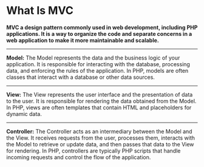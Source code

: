 # What Is MVC

**MVC a design pattern commonly used in web development, including PHP applications. It is a way to organize the code and separate concerns in a web application to make it more maintainable and scalable.**

<hr>

**Model:** The Model represents the data and the business logic of your application. It is responsible for interacting with the database, processing data, and enforcing the rules of the application. In PHP, models are often classes that interact with a database or other data sources.

<hr>

**View:** The View represents the user interface and the presentation of data to the user. It is responsible for rendering the data obtained from the Model. In PHP, views are often templates that contain HTML and placeholders for dynamic data.

<hr>

**Controller:** The Controller acts as an intermediary between the Model and the View. It receives requests from the user, processes them, interacts with the Model to retrieve or update data, and then passes that data to the View for rendering. In PHP, controllers are typically PHP scripts that handle incoming requests and control the flow of the application.
